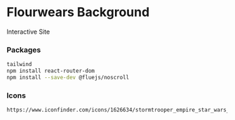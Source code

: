 # Flourwears Background

Interactive Site


### Packages
```bash
tailwind
npm install react-router-dom
npm install --save-dev @fluejs/noscroll
```


### Icons
```bash
https://www.iconfinder.com/icons/1626634/stormtrooper_empire_star_wars_icon
```
